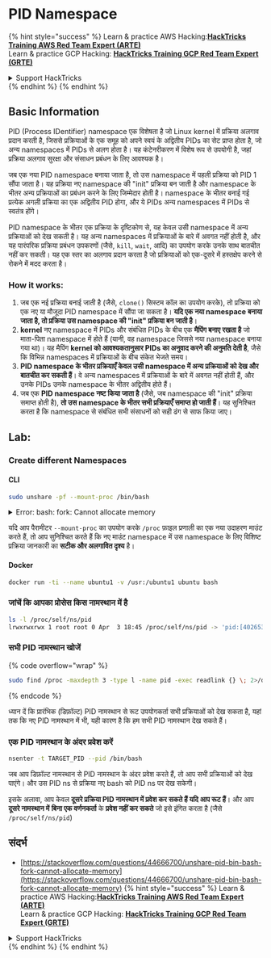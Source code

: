 # PID Namespace

{% hint style="success" %}
Learn & practice AWS Hacking:<img src="/.gitbook/assets/arte.png" alt="" data-size="line">[**HackTricks Training AWS Red Team Expert (ARTE)**](https://training.hacktricks.xyz/courses/arte)<img src="/.gitbook/assets/arte.png" alt="" data-size="line">\
Learn & practice GCP Hacking: <img src="/.gitbook/assets/grte.png" alt="" data-size="line">[**HackTricks Training GCP Red Team Expert (GRTE)**<img src="/.gitbook/assets/grte.png" alt="" data-size="line">](https://training.hacktricks.xyz/courses/grte)

<details>

<summary>Support HackTricks</summary>

* Check the [**subscription plans**](https://github.com/sponsors/carlospolop)!
* **Join the** 💬 [**Discord group**](https://discord.gg/hRep4RUj7f) or the [**telegram group**](https://t.me/peass) or **follow** us on **Twitter** 🐦 [**@hacktricks\_live**](https://twitter.com/hacktricks\_live)**.**
* **Share hacking tricks by submitting PRs to the** [**HackTricks**](https://github.com/carlospolop/hacktricks) and [**HackTricks Cloud**](https://github.com/carlospolop/hacktricks-cloud) github repos.

</details>
{% endhint %}
{% endhint %}

## Basic Information

PID (Process IDentifier) namespace एक विशेषता है जो Linux kernel में प्रक्रिया अलगाव प्रदान करती है, जिससे प्रक्रियाओं के एक समूह को अपने स्वयं के अद्वितीय PIDs का सेट प्राप्त होता है, जो अन्य namespaces में PIDs से अलग होता है। यह कंटेनरीकरण में विशेष रूप से उपयोगी है, जहां प्रक्रिया अलगाव सुरक्षा और संसाधन प्रबंधन के लिए आवश्यक है।

जब एक नया PID namespace बनाया जाता है, तो उस namespace में पहली प्रक्रिया को PID 1 सौंपा जाता है। यह प्रक्रिया नए namespace की "init" प्रक्रिया बन जाती है और namespace के भीतर अन्य प्रक्रियाओं का प्रबंधन करने के लिए जिम्मेदार होती है। namespace के भीतर बनाई गई प्रत्येक अगली प्रक्रिया का एक अद्वितीय PID होगा, और ये PIDs अन्य namespaces में PIDs से स्वतंत्र होंगे।

PID namespace के भीतर एक प्रक्रिया के दृष्टिकोण से, यह केवल उसी namespace में अन्य प्रक्रियाओं को देख सकती है। यह अन्य namespaces में प्रक्रियाओं के बारे में अवगत नहीं होती है, और यह पारंपरिक प्रक्रिया प्रबंधन उपकरणों (जैसे, `kill`, `wait`, आदि) का उपयोग करके उनके साथ बातचीत नहीं कर सकती। यह एक स्तर का अलगाव प्रदान करता है जो प्रक्रियाओं को एक-दूसरे में हस्तक्षेप करने से रोकने में मदद करता है।

### How it works:

1. जब एक नई प्रक्रिया बनाई जाती है (जैसे, `clone()` सिस्टम कॉल का उपयोग करके), तो प्रक्रिया को एक नए या मौजूदा PID namespace में सौंपा जा सकता है। **यदि एक नया namespace बनाया जाता है, तो प्रक्रिया उस namespace की "init" प्रक्रिया बन जाती है**।
2. **kernel** नए namespace में PIDs और संबंधित PIDs के बीच एक **मैपिंग बनाए रखता है** जो माता-पिता namespace में होते हैं (यानी, वह namespace जिससे नया namespace बनाया गया था)। यह मैपिंग **kernel को आवश्यकतानुसार PIDs का अनुवाद करने की अनुमति देती है**, जैसे कि विभिन्न namespaces में प्रक्रियाओं के बीच संकेत भेजते समय।
3. **PID namespace के भीतर प्रक्रियाएँ केवल उसी namespace में अन्य प्रक्रियाओं को देख और बातचीत कर सकती हैं**। वे अन्य namespaces में प्रक्रियाओं के बारे में अवगत नहीं होती हैं, और उनके PIDs उनके namespace के भीतर अद्वितीय होते हैं।
4. जब एक **PID namespace नष्ट किया जाता है** (जैसे, जब namespace की "init" प्रक्रिया समाप्त होती है), **तो उस namespace के भीतर सभी प्रक्रियाएँ समाप्त हो जाती हैं**। यह सुनिश्चित करता है कि namespace से संबंधित सभी संसाधनों को सही ढंग से साफ किया जाए।

## Lab:

### Create different Namespaces

#### CLI
```bash
sudo unshare -pf --mount-proc /bin/bash
```
<details>

<summary>Error: bash: fork: Cannot allocate memory</summary>

जब `unshare` को `-f` विकल्प के बिना निष्पादित किया जाता है, तो एक त्रुटि उत्पन्न होती है क्योंकि Linux नए PID (Process ID) namespaces को संभालने के तरीके के कारण। मुख्य विवरण और समाधान नीचे दिए गए हैं:

1. **समस्या का विवरण**:
- Linux कर्नेल एक प्रक्रिया को `unshare` सिस्टम कॉल का उपयोग करके नए namespaces बनाने की अनुमति देता है। हालाँकि, नई PID namespace (जिसे "unshare" प्रक्रिया कहा जाता है) बनाने की प्रक्रिया नए namespace में प्रवेश नहीं करती है; केवल इसकी संतान प्रक्रियाएँ करती हैं।
- `%unshare -p /bin/bash%` चलाने से `/bin/bash` उसी प्रक्रिया में शुरू होता है जैसे `unshare`। परिणामस्वरूप, `/bin/bash` और इसकी संतान प्रक्रियाएँ मूल PID namespace में होती हैं।
- नए namespace में `/bin/bash` की पहली संतान प्रक्रिया PID 1 बन जाती है। जब यह प्रक्रिया समाप्त होती है, तो यह namespace की सफाई को ट्रिगर करती है यदि कोई अन्य प्रक्रियाएँ नहीं हैं, क्योंकि PID 1 का अनाथ प्रक्रियाओं को अपनाने की विशेष भूमिका होती है। Linux कर्नेल तब उस namespace में PID आवंटन को अक्षम कर देगा।

2. **परिणाम**:
- नए namespace में PID 1 का समाप्त होना `PIDNS_HASH_ADDING` ध्वज की सफाई की ओर ले जाता है। इसका परिणाम यह होता है कि `alloc_pid` फ़ंक्शन नए PID को आवंटित करने में विफल रहता है जब एक नई प्रक्रिया बनाई जाती है, जिससे "Cannot allocate memory" त्रुटि उत्पन्न होती है।

3. **समाधान**:
- इस समस्या को `unshare` के साथ `-f` विकल्प का उपयोग करके हल किया जा सकता है। यह विकल्प `unshare` को नए PID namespace बनाने के बाद एक नई प्रक्रिया बनाने के लिए फोर्क करता है।
- `%unshare -fp /bin/bash%` निष्पादित करने से यह सुनिश्चित होता है कि `unshare` कमांड स्वयं नए namespace में PID 1 बन जाता है। `/bin/bash` और इसकी संतान प्रक्रियाएँ फिर इस नए namespace में सुरक्षित रूप से समाहित होती हैं, PID 1 के पूर्ववर्ती समाप्त होने को रोकती हैं और सामान्य PID आवंटन की अनुमति देती हैं।

यह सुनिश्चित करके कि `unshare` `-f` ध्वज के साथ चलता है, नया PID namespace सही ढंग से बनाए रखा जाता है, जिससे `/bin/bash` और इसकी उप-प्रक्रियाएँ बिना मेमोरी आवंटन त्रुटि का सामना किए कार्य कर सकें।

</details>

यदि आप पैरामीटर `--mount-proc` का उपयोग करके `/proc` फ़ाइल प्रणाली का एक नया उदाहरण माउंट करते हैं, तो आप सुनिश्चित करते हैं कि नए माउंट namespace में उस namespace के लिए विशिष्ट प्रक्रिया जानकारी का **सटीक और अलगावित दृश्य** है।

#### Docker
```bash
docker run -ti --name ubuntu1 -v /usr:/ubuntu1 ubuntu bash
```
### &#x20;जांचें कि आपका प्रोसेस किस नामस्थान में है
```bash
ls -l /proc/self/ns/pid
lrwxrwxrwx 1 root root 0 Apr  3 18:45 /proc/self/ns/pid -> 'pid:[4026532412]'
```
### सभी PID नामस्थान खोजें

{% code overflow="wrap" %}
```bash
sudo find /proc -maxdepth 3 -type l -name pid -exec readlink {} \; 2>/dev/null | sort -u
```
{% endcode %}

ध्यान दें कि प्रारंभिक (डिफ़ॉल्ट) PID नामस्थान से रूट उपयोगकर्ता सभी प्रक्रियाओं को देख सकता है, यहां तक कि नए PID नामस्थान में भी, यही कारण है कि हम सभी PID नामस्थान देख सकते हैं।

### एक PID नामस्थान के अंदर प्रवेश करें
```bash
nsenter -t TARGET_PID --pid /bin/bash
```
जब आप डिफ़ॉल्ट नामस्थान से PID नामस्थान के अंदर प्रवेश करते हैं, तो आप सभी प्रक्रियाओं को देख पाएंगे। और उस PID ns से प्रक्रिया नए bash को PID ns पर देख सकेगी।

इसके अलावा, आप केवल **दूसरे प्रक्रिया PID नामस्थान में प्रवेश कर सकते हैं यदि आप रूट हैं**। और आप **दूसरे नामस्थान में** **बिना एक वर्णनकर्ता** के **प्रवेश नहीं कर सकते** जो इसे इंगित करता है (जैसे `/proc/self/ns/pid`)

## संदर्भ
* [https://stackoverflow.com/questions/44666700/unshare-pid-bin-bash-fork-cannot-allocate-memory](https://stackoverflow.com/questions/44666700/unshare-pid-bin-bash-fork-cannot-allocate-memory)
{% hint style="success" %}
Learn & practice AWS Hacking:<img src="/.gitbook/assets/arte.png" alt="" data-size="line">[**HackTricks Training AWS Red Team Expert (ARTE)**](https://training.hacktricks.xyz/courses/arte)<img src="/.gitbook/assets/arte.png" alt="" data-size="line">\
Learn & practice GCP Hacking: <img src="/.gitbook/assets/grte.png" alt="" data-size="line">[**HackTricks Training GCP Red Team Expert (GRTE)**<img src="/.gitbook/assets/grte.png" alt="" data-size="line">](https://training.hacktricks.xyz/courses/grte)

<details>

<summary>Support HackTricks</summary>

* Check the [**subscription plans**](https://github.com/sponsors/carlospolop)!
* **Join the** 💬 [**Discord group**](https://discord.gg/hRep4RUj7f) or the [**telegram group**](https://t.me/peass) or **follow** us on **Twitter** 🐦 [**@hacktricks\_live**](https://twitter.com/hacktricks\_live)**.**
* **Share hacking tricks by submitting PRs to the** [**HackTricks**](https://github.com/carlospolop/hacktricks) and [**HackTricks Cloud**](https://github.com/carlospolop/hacktricks-cloud) github repos.

</details>
{% endhint %}
</details>
{% endhint %}

